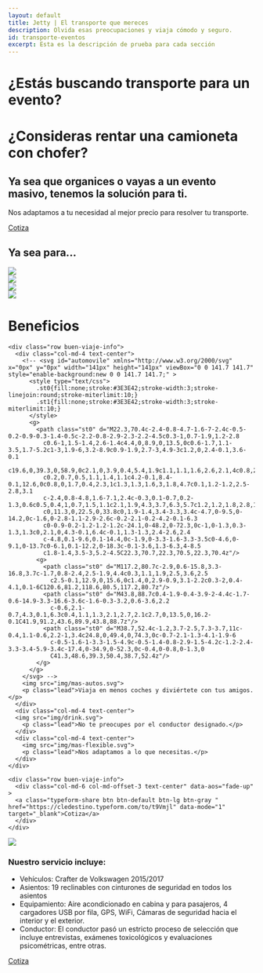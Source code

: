 ```yaml
---
layout: default
title: Jetty | El transporte que mereces
description: Olvida esas preocupaciones y viaja cómodo y seguro.
id: transporte-eventos
excerpt: Esta es la descripción de prueba para cada sección
---
```


<div class="header-eventos">
  <div class="container header-content-organizaciones">
    <div class="row">
      <div class="col-md-12 text-center">
        <h1>¿Estás buscando transporte para un evento?</h1>
        <h1>¿Consideras rentar una camioneta con chofer?</h1>
      </div>
      <div class="col-md-8 col-md-offset-2 text-center">
        <h2>Ya sea que organices o vayas a un evento masivo, tenemos la solución para ti.</h2>
        <p class="lead">Nos adaptamos a tu necesidad al mejor precio para resolver tu transporte.</p>
        <a class="typeform-share btn btn-default btn-green" href="https://cledestino.typeform.com/to/t9Vmjl" data-mode="1" target="_blank">Cotiza</a>
        <script>(function(){var qs,js,q,s,d=document,gi=d.getElementById,ce=d.createElement,gt=d.getElementsByTagName,id='typef_orm_share',b='https://s3-eu-west-1.amazonaws.com/share.typeform.com/';if(!gi.call(d,id)){js=ce.call(d,'script');js.id=id;js.src=b+'share.js';q=gt.call(d,'script')[0];q.parentNode.insertBefore(js,q)}id=id+'_';if(!gi.call(d,id)){qs=ce.call(d,'link');qs.rel='stylesheet';qs.id=id;qs.href=b+'share-button.css';s=gt.call(d,'head')[0];s.appendChild(qs,s)}})()</script>
      </div>
    </div>
  </div>
</div>

<div class="container-fluid eventos-content backgreen-down">
  <div class="container eventos">
    <div class="row">
      <div class="col-md-12 text-center">
        <h2>Ya sea para...</h2>
      </div>
    </div>
    <div class="row">
      <div class="col-md-3 text-center">
        <img src="img/evento-deportivo.jpg">
      </div>
      <div class="col-md-3 text-center">
        <img src="img/evento-boda.jpg">
      </div>
      <div class="col-md-3 text-center">
        <img src="img/evento-concierto.jpg">
      </div>
      <div class="col-md-3 text-center">
        <img src="img/evento-ecoturismo.jpg">
      </div>
    </div>
  </div>
</div>


<div class="container-fluid content-buen-viaje">
  <div class="container buen-viaje">
    <div class="row">
      <div class="col-md-12 text-center" data-aos="fade-up">
        <h1>Beneficios</h1>
      </div>
    </div>

    <div class="row buen-viaje-info">
      <div class="col-md-4 text-center">
        <!-- <svg id="automovile" xmlns="http://www.w3.org/2000/svg" x="0px" y="0px" width="141px" height="141px" viewBox="0 0 141.7 141.7" style="enable-background:new 0 0 141.7 141.7;" >
          <style type="text/css">
            .st0{fill:none;stroke:#3E3E42;stroke-width:3;stroke-linejoin:round;stroke-miterlimit:10;}
            .st1{fill:none;stroke:#3E3E42;stroke-width:3;stroke-miterlimit:10;}
          </style>
          <g>
            <path class="st0" d="M22.3,70.4c-2.4-0.8-4.7-1.6-7-2.4c-0.5-0.2-0.9-0.3-1.4-0.5c-2.2-0.8-2.9-2.3-2.2-4.5c0.3-1,0.7-1.9,1.2-2.8
              c0.6-1,1.5-1.4,2.6-1.4c4.4,0,8.9,0,13.5,0c0.6-1.7,1.1-3.5,1.7-5.2c1-3,1.9-6,3.2-8.9c0.9-1.9,2.7-3,4.9-3c1.2,0,2.4-0.1,3.6-0.1
              c19.6,0,39.3,0,58.9,0c2.1,0,3.9,0.4,5.4,1.9c1.1,1.1,1.6,2.6,2.1,4c0.8,2.3,1.5,4.7,2.3,7.1c0.3,1.1,0.6,2.1,1,3.2
              c0.2,0.7,0.5,1.1,1.4,1.1c4.2-0.1,8.4-0.1,12.6,0c0.8,0,1.7,0.4,2.3,1c1.3,1.3,1.6,3,1.8,4.7c0.1,1.2-1.2,2.5-2.8,3.1
              c-2.4,0.8-4.8,1.6-7.1,2.4c-0.3,0.1-0.7,0.2-1.3,0.6c0.5,0.4,1,0.7,1.5,1.1c2.1,1.9,4.3,3.7,6.3,5.7c1.2,1.2,1.8,2.8,1.8,4.6
              c0,11.3,0,22.5,0,33.8c0,1.9-1.4,3.4-3.3,3.4c-4.7,0-9.5,0-14.2,0c-1.6,0-2.8-1.1-2.9-2.6c-0.2-2.1-0.2-4.2-0.1-6.3
              c0-0.9-0.2-1.2-1.2-1.2c-24.1,0-48.2,0-72.3,0c-1,0-1.3,0.3-1.3,1.3c0,2.1,0,4.3-0.1,6.4c-0.1,1.3-1.3,2.4-2.6,2.4
              c-4.8,0.1-9.6,0.1-14.4,0c-1.9,0-3.3-1.6-3.3-3.5c0-4.6,0-9.1,0-13.7c0-6.1,0.1-12.2,0-18.3c-0.1-3.6,1.3-6.3,4-8.5
              c1.8-1.4,3.5-3,5.2-4.5C22.3,70.7,22.3,70.5,22.3,70.4z"/>
            <g>
              <path class="st0" d="M117.2,80.7c-2.9,0.6-15.8,3.3-16.8,3.7c-1.7,0.8-2.4,2.5-1.9,4.4c0.3,1.1,1.9,2.5,3.6,2.5
                c2.5-0.1,12.9,0,15.6,0c1.4,0,2.9-0.9,3.1-2.2c0.3-2,0.4-4.1,0.1-6C120.6,81.2,118.6,80.5,117.2,80.7z"/>
              <path class="st0" d="M43.8,88.7c0.4-1.9-0.4-3.9-2-4.4c-1.7-0.6-14.9-3.3-16.6-3.6c-1.6-0.3-3.2,0.6-3.6,2.2
                c-0.6,2.1-0.7,4.3,0.1,6.3c0.4,1.1,1.3,2.1,2.7,2.1c2.7,0,13.5,0,16.2-0.1C41.9,91.2,43.6,89.9,43.8,88.7z"/>
              <path class="st0" d="M38.7,52.4c-1.2,3.7-2.5,7.3-3.7,11c-0.4,1.1-0.6,2.2-1,3.4c24.8,0,49.4,0,74.3,0c-0.7-2.1-1.3-4.1-1.9-6
                c-0.5-1.6-1-3.3-1.5-4.9c-0.5-1.4-0.8-2.9-1.5-4.2c-1.2-2.4-3.3-3.4-5.9-3.4c-17.4,0-34.9,0-52.3,0c-0.4,0-0.8,0-1.3,0
                C41.3,48.6,39.3,50.4,38.7,52.4z"/>
            </g>
          </g>
        </svg> -->
        <img src="img/mas-autos.svg">
        <p class="lead">Viaja en menos coches y diviértete con tus amigos.</p>
      </div>
      <div class="col-md-4 text-center">
      <img src="img/drink.svg">
        <p class="lead">No te preocupes por el conductor designado.</p>
      </div>
      <div class="col-md-4 text-center">
        <img src="img/mas-flexible.svg">
        <p class="lead">Nos adaptamos a lo que necesitas.</p>
      </div>
    </div>

    <div class="row buen-viaje-info">
      <div class="col-md-6 col-md-offset-3 text-center" data-aos="fade-up" >
      <a class="typeform-share btn btn-default btn-lg btn-gray " href="https://cledestino.typeform.com/to/t9Vmjl" data-mode="1" target="_blank">Cotiza</a>
      </div>
    </div>

  </div>
</div>

<div class="clearfix"></div>

<div class="space-greenUp">
  <img src="img/back-green-up.png">
</div>

<div class="container eventos-servicios">
  <div class="row">
    <div class="col-md-8 col-md-offset-2">
      <h3 class="text-center">Nuestro servicio incluye:</h3>
      <ul class="lead">
        <li>Vehículos: Crafter de Volkswagen 2015/2017</li>
        <li>Asientos: 19 reclinables con cinturones de seguridad en todos los asientos</li>
        <li>Equipamiento: Aire acondicionado en cabina y para pasajeros, 4 cargadores USB por fila, GPS, WiFi, Cámaras de seguridad hacia el interior y el exterior.</li>
        <li>Conductor: El conductor pasó un estricto proceso de selección que incluye entrevistas, exámenes toxicológicos y evaluaciones psicométricas, entre otras.</li>
      </ul>
    </div>
    <div class="col-md-8 col-md-offset-2 text-center">
      <a class="typeform-share btn btn-default btn-green" href="https://cledestino.typeform.com/to/t9Vmjl" data-mode="1" target="_blank">Cotiza</a>
    </div>
  </div>
</div>